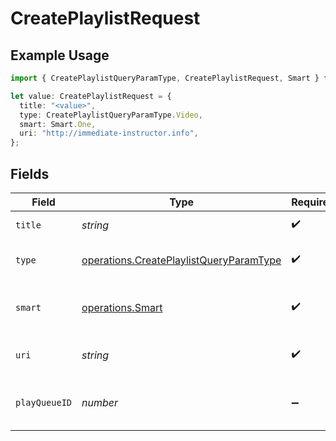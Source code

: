 # CreatePlaylistRequest

## Example Usage

```typescript
import { CreatePlaylistQueryParamType, CreatePlaylistRequest, Smart } from "@lukehagar/plexjs/sdk/models/operations";

let value: CreatePlaylistRequest = {
  title: "<value>",
  type: CreatePlaylistQueryParamType.Video,
  smart: Smart.One,
  uri: "http://immediate-instructor.info",
};
```

## Fields

| Field                                                                                                     | Type                                                                                                      | Required                                                                                                  | Description                                                                                               |
| --------------------------------------------------------------------------------------------------------- | --------------------------------------------------------------------------------------------------------- | --------------------------------------------------------------------------------------------------------- | --------------------------------------------------------------------------------------------------------- |
| `title`                                                                                                   | *string*                                                                                                  | :heavy_check_mark:                                                                                        | name of the playlist                                                                                      |
| `type`                                                                                                    | [operations.CreatePlaylistQueryParamType](../../../sdk/models/operations/createplaylistqueryparamtype.md) | :heavy_check_mark:                                                                                        | type of playlist to create                                                                                |
| `smart`                                                                                                   | [operations.Smart](../../../sdk/models/operations/smart.md)                                               | :heavy_check_mark:                                                                                        | whether the playlist is smart or not                                                                      |
| `uri`                                                                                                     | *string*                                                                                                  | :heavy_check_mark:                                                                                        | the content URI for the playlist                                                                          |
| `playQueueID`                                                                                             | *number*                                                                                                  | :heavy_minus_sign:                                                                                        | the play queue to copy to a playlist                                                                      |
